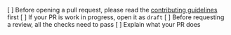 [ ] Before opening a pull request, please read the [contributing guidelines](https://github.com/paiswap/pai-uikit/blob/master/CONTRIBUTING.md) first
[ ] If your PR is work in progress, open it as `draft`
[ ] Before requesting a review, all the checks need to pass
[ ] Explain what your PR does
